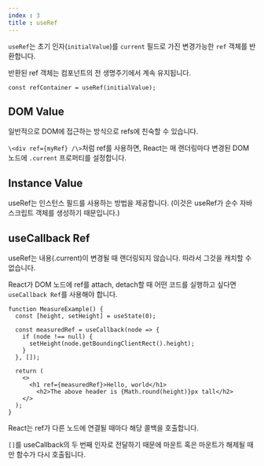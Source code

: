 ```yaml
---
index : 3
title : useRef
---
```


`useRef`는 초기 인자(`initialValue`)를  `current` 필드로  가진 변경가능한 `ref` 객체를 반환합니다.

반환된 ref 객체는 컴포넌트의 전 생명주기에서 계속 유지됩니다.

```react
const refContainer = useRef(initialValue);
```

## DOM Value

일반적으로  DOM에 접근하는 방식으로 refs에 친숙할 수 있습니다.

`\<div ref={myRef} /\>`처럼 ref를 사용하면, React는 매 랜더링마다 변경된 DOM 노드에 `.current` 프로퍼티를 설정합니다.



## Instance Value

useRef는 인스턴스 필드를 사용하는 방법을 제공합니다. (이것은 useRef가 순수 자바스크립트 객체를 생성하기 때문입니다.)



## useCallback Ref

useRef는 내용(.current)이 변경될 때 랜더링되지 않습니다. 따라서 그것을 캐치할 수 없습니다.

React가 DOM 노드에 ref를 attach, detach할 때 어떤 코드를 실행하고 싶다면 `useCallback Ref`를 사용해야 합니다.



```react
function MeasureExample() {
  const [height, setHeight] = useState(0);

  const measuredRef = useCallback(node => {    
    if (node !== null) {      
      setHeight(node.getBoundingClientRect().height);    
    }  
  }, []);
  
  return (
    <>
      <h1 ref={measuredRef}>Hello, world</h1>      
    	<h2>The above header is {Math.round(height)}px tall</h2>
    </>
  );
}
```

React는 ref가 다른 노드에 연결될 때마다 해당 콜백을 호출합니다. 

`[]`를 useCallback의 두 번째 인자로 전달하기 때문에 마운트 혹은 마운트가 해제될 때만 함수가 다시 호출됩니다.



